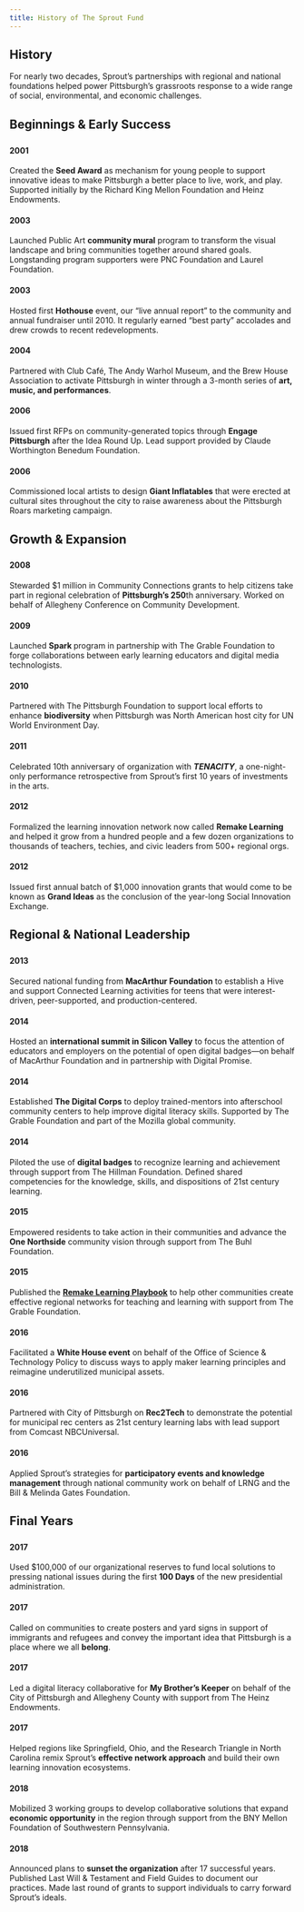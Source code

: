```yaml
---
title: History of The Sprout Fund
---
```

<section class="pt-1">
  <div class="container text-center">
    <div class="row">
      <div class="col-md-10 offset-md-1 col-lg-8 offset-lg-2">
        <h1>History</h1>
        <p class="lead" style="margin-bottom: 2em;">For nearly two decades, Sprout’s partnerships with regional and national foundations helped power Pittsburgh’s grassroots response to a wide range of social, environmental, and economic challenges.</p>
      </div>
    </div>
  </div>
  <div class="container">
    <div class="row">
      <div class="col-12 text-center">
        <h2 style="margin-bottom: 1.181818181818185em;">Beginnings &amp; Early Success</h2>
      </div>
      <div class="col-md-4">
        <div class="feature">
          <h4>2001</h4>
          <p>Created the <b>Seed Award</b> as mechanism for young people to support innovative ideas to make Pittsburgh a better place to live, work, and play. Supported initially by the Richard King Mellon Foundation and Heinz Endowments.</p>
        </div>
      </div>
      <div class="col-md-4">
        <div class="feature">
          <h4>2003</h4>
          <p>Launched Public Art <b>community mural</b> program to transform the visual landscape and bring communities together around shared goals. Longstanding program supporters were PNC Foundation and Laurel Foundation.</p>
        </div>
      </div>
      <div class="col-md-4">
        <div class="feature">
          <h4>2003</h4>
          <p>Hosted first <b>Hothouse</b> event, our “live annual report” to the community and annual fundraiser until 2010. It regularly earned “best party” accolades and drew crowds to recent redevelopments.</p>
        </div>
      </div>
      <div class="col-md-4">
        <div class="feature">
          <h4>2004</h4>
          <p>Partnered with Club Café, The Andy Warhol Museum, and the Brew House Association to activate Pittsburgh in winter through a 3-month series of <b>art, music, and performances</b>.</p>
        </div>
      </div>
      <div class="col-md-4">
        <div class="feature">
          <h4>2006</h4>
          <p>Issued first RFPs on community-generated topics through <b>Engage Pittsburgh</b> after the Idea Round Up. Lead support provided by Claude Worthington Benedum Foundation.</p>
        </div>
      </div>
      <div class="col-md-4">
        <div class="feature">
          <h4>2006</h4>
          <p>Commissioned local artists to design <b>Giant Inflatables</b> that were erected at cultural sites throughout the city to raise awareness about the Pittsburgh Roars marketing campaign.</p>
        </div>
      </div>
      <div class="col-12 text-center">
        <h2 style="margin-bottom: 1.181818181818185em;">Growth &amp; Expansion</h2>
      </div>
      <div class="col-md-4">
        <div class="feature">
          <h4>2008</h4>
          <p>Stewarded $1 million in Community Connections grants to help citizens take part in regional celebration of <b>Pittsburgh’s 250</b>th anniversary. Worked on behalf of Allegheny Conference on Community Development.</p>
        </div>
      </div>
      <div class="col-md-4">
        <div class="feature">
          <h4>2009</h4>
          <p>Launched <b>Spark </b>program in partnership with The Grable Foundation to forge collaborations between early learning educators and digital media technologists.</p>
        </div>
      </div>
      <div class="col-md-4">
        <div class="feature">
          <h4>2010</h4>
          <p>Partnered with The Pittsburgh Foundation to support local efforts to enhance <b>biodiversity</b> when Pittsburgh was North American host city for UN World Environment Day.</p>
        </div>
      </div>
      <div class="col-md-4">
        <div class="feature">
          <h4>2011</h4>
          <p>Celebrated 10th anniversary of organization with <b><i>TENACITY</i></b>, a one-night-only performance retrospective from Sprout’s first 10 years of investments in the arts.</p>
        </div>
      </div>
      <div class="col-md-4">
        <div class="feature">
          <h4>2012</h4>
          <p>Formalized the learning innovation network now called <b>Remake Learning</b> and helped it grow from a hundred people and a few dozen organizations to thousands of teachers, techies, and civic leaders from 500+ regional orgs.</p>
        </div>
      </div>
      <div class="col-md-4">
        <div class="feature">
          <h4>2012</h4>
          <p>Issued first annual batch of $1,000 innovation grants that would come to be known as <b>Grand Ideas</b> as the conclusion of the year-long Social Innovation Exchange.</p>
        </div>
      </div>
      <div class="col-12 text-center">
        <h2 style="margin-bottom: 1.181818181818185em;">Regional &amp; National Leadership</h2>
      </div>
      <div class="col-md-4">
        <div class="feature">
          <h4>2013</h4>
          <p>Secured national funding from <b>MacArthur Foundation</b> to establish a Hive and support Connected Learning activities for teens that were interest-driven, peer-supported, and production-centered.</p>
        </div>
      </div>
      <div class="col-md-4">
        <div class="feature">
          <h4>2014</h4>
          <p>Hosted an <b>international summit in Silicon Valley</b> to focus the attention of educators and employers on the potential of open digital badges—on behalf of MacArthur Foundation and in partnership with Digital Promise.</p>
        </div>
      </div>
      <div class="col-md-4">
        <div class="feature">
          <h4>2014</h4>
          <p>Established <b>The Digital Corps</b> to deploy trained-mentors into afterschool community centers to help improve digital literacy skills. Supported by The Grable Foundation and part of the Mozilla global community.</p>
        </div>
      </div>
      <div class="col-md-4">
        <div class="feature">
          <h4>2014</h4>
          <p>Piloted the use of <b>digital badges</b> to recognize learning and achievement through support from The Hillman Foundation. Defined shared competencies for the knowledge, skills, and dispositions of 21st century learning.</p>
        </div>
      </div>
      <div class="col-md-4">
        <div class="feature">
          <h4>2015</h4>
          <p>Empowered residents to take action in their communities and advance the <b>One Northside</b> community vision through support from The Buhl Foundation.</p>
        </div>
      </div>
      <div class="col-md-4">
        <div class="feature">
          <h4>2015</h4>
          <p>Published the <a href="http://playbook.remakelearning.org/" target="_blank"><b>Remake Learning Playbook</b></a> to help other communities create effective regional networks for teaching and learning with support from The Grable Foundation.</p>
        </div>
      </div>
      <div class="col-md-4">
        <div class="feature">
          <h4>2016</h4>
          <p>Facilitated a <b>White House event</b> on behalf of the Office of Science &amp; Technology Policy to discuss ways to apply maker learning principles and reimagine underutilized municipal assets.</p>
        </div>
      </div>
      <div class="col-md-4">
        <div class="feature">
          <h4>2016</h4>
          <p>Partnered with City of Pittsburgh on <b>Rec2Tech</b> to demonstrate the potential for municipal rec centers as 21st century learning labs with lead support from Comcast NBCUniversal.</p>
        </div>
      </div>
      <div class="col-md-4">
        <div class="feature">
          <h4>2016</h4>
          <p>Applied Sprout’s strategies for <b>participatory events and knowledge management</b> through national community work on behalf of LRNG and the Bill &amp; Melinda Gates Foundation.</p>
        </div>
      </div>
      <div class="col-12 text-center">
        <h2 style="margin-bottom: 1.181818181818185em;">Final Years</h2>
      </div>
      <div class="col-md-4">
        <div class="feature">
          <h4>2017</h4>
          <p>Used $100,000 of our organizational reserves to fund local solutions to pressing national issues during the first <b>100 Days</b> of the new presidential administration.</p>
        </div>
      </div>
      <div class="col-md-4">
        <div class="feature">
          <h4>2017</h4>
          <p>Called on communities to create posters and yard signs in support of immigrants and refugees and convey the important idea that Pittsburgh is a place where we all <b>belong</b>.</p>
        </div>
      </div>
      <div class="col-md-4">
        <div class="feature">
          <h4>2017</h4>
          <p>Led a digital literacy collaborative for <b>My Brother’s Keeper</b> on behalf of the City of Pittsburgh and Allegheny County with support from The Heinz Endowments.</p>
        </div>
      </div>
      <div class="col-md-4">
        <div class="feature">
          <h4>2017</h4>
          <p>Helped regions like Springfield, Ohio, and the Research Triangle in North Carolina remix Sprout’s <b>effective network approach</b> and build their own learning innovation ecosystems.</p>
        </div>
      </div>
      <div class="col-md-4">
        <div class="feature">
          <h4>2018</h4>
          <p>Mobilized 3 working groups to develop collaborative solutions that expand <b>economic opportunity</b> in the region through support from the BNY Mellon Foundation of Southwestern Pennsylvania.</p>
        </div>
      </div>
      <div class="col-md-4">
        <div class="feature">
          <h4>2018</h4>
          <p>Announced plans to <b>sunset the organization</b> after 17 successful years. Published Last Will &amp; Testament and Field Guides to document our practices. Made last round of grants to support individuals to carry forward Sprout’s ideals.</p>
        </div>
      </div>
    </div>
  </div>
</section>
